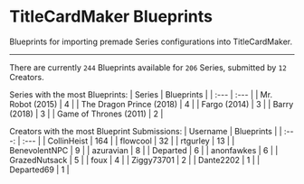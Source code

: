 # TitleCardMaker Blueprints

Blueprints for importing premade Series configurations into TitleCardMaker.

---

There are currently `244` Blueprints available for `206` Series, submitted by `12` Creators.

Series with the most Blueprints:
| Series | Blueprints |
| :--- | :--- |
| Mr. Robot (2015) | 4 |
| The Dragon Prince (2018) | 4 |
| Fargo (2014) | 3 |
| Barry (2018) | 3 |
| Game of Thrones (2011) | 2 |

Creators with the most Blueprint Submissions:
| Username | Blueprints |
| :---: | :--- |
| CollinHeist | 164 |
| flowcool | 32 |
| rtgurley | 13 |
| BenevolentNPC | 9 |
| azuravian | 8 |
| Departed | 6 |
| anonfawkes | 6 |
| GrazedNutsack | 5 |
| foux | 4 |
| Ziggy73701 | 2 |
| Dante2202 | 1 |
| Departed69 | 1 |
